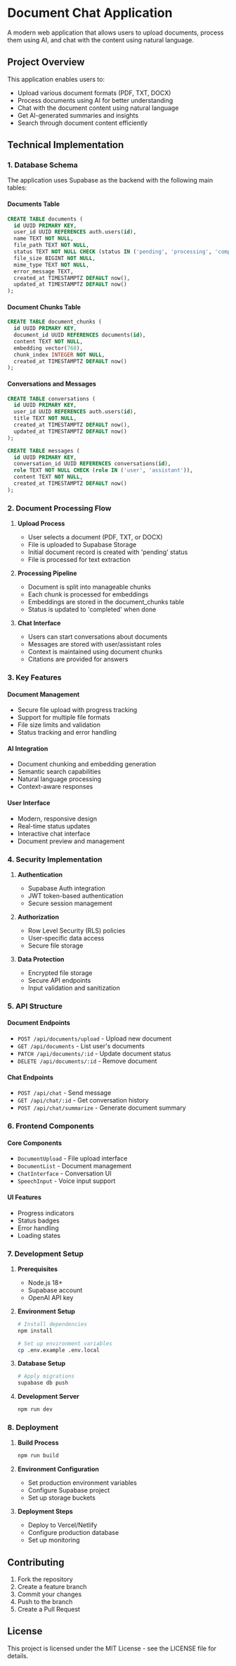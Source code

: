 # Document Chat Application

A modern web application that allows users to upload documents, process them using AI, and chat with the content using natural language.

## Project Overview

This application enables users to:
- Upload various document formats (PDF, TXT, DOCX)
- Process documents using AI for better understanding
- Chat with the document content using natural language
- Get AI-generated summaries and insights
- Search through document content efficiently

## Technical Implementation

### 1. Database Schema

The application uses Supabase as the backend with the following main tables:

#### Documents Table
```sql
CREATE TABLE documents (
  id UUID PRIMARY KEY,
  user_id UUID REFERENCES auth.users(id),
  name TEXT NOT NULL,
  file_path TEXT NOT NULL,
  status TEXT NOT NULL CHECK (status IN ('pending', 'processing', 'completed', 'failed')),
  file_size BIGINT NOT NULL,
  mime_type TEXT NOT NULL,
  error_message TEXT,
  created_at TIMESTAMPTZ DEFAULT now(),
  updated_at TIMESTAMPTZ DEFAULT now()
);
```

#### Document Chunks Table
```sql
CREATE TABLE document_chunks (
  id UUID PRIMARY KEY,
  document_id UUID REFERENCES documents(id),
  content TEXT NOT NULL,
  embedding vector(768),
  chunk_index INTEGER NOT NULL,
  created_at TIMESTAMPTZ DEFAULT now()
);
```

#### Conversations and Messages
```sql
CREATE TABLE conversations (
  id UUID PRIMARY KEY,
  user_id UUID REFERENCES auth.users(id),
  title TEXT NOT NULL,
  created_at TIMESTAMPTZ DEFAULT now(),
  updated_at TIMESTAMPTZ DEFAULT now()
);

CREATE TABLE messages (
  id UUID PRIMARY KEY,
  conversation_id UUID REFERENCES conversations(id),
  role TEXT NOT NULL CHECK (role IN ('user', 'assistant')),
  content TEXT NOT NULL,
  created_at TIMESTAMPTZ DEFAULT now()
);
```

### 2. Document Processing Flow

1. **Upload Process**
   - User selects a document (PDF, TXT, or DOCX)
   - File is uploaded to Supabase Storage
   - Initial document record is created with 'pending' status
   - File is processed for text extraction

2. **Processing Pipeline**
   - Document is split into manageable chunks
   - Each chunk is processed for embeddings
   - Embeddings are stored in the document_chunks table
   - Status is updated to 'completed' when done

3. **Chat Interface**
   - Users can start conversations about documents
   - Messages are stored with user/assistant roles
   - Context is maintained using document chunks
   - Citations are provided for answers

### 3. Key Features

#### Document Management
- Secure file upload with progress tracking
- Support for multiple file formats
- File size limits and validation
- Status tracking and error handling

#### AI Integration
- Document chunking and embedding generation
- Semantic search capabilities
- Natural language processing
- Context-aware responses

#### User Interface
- Modern, responsive design
- Real-time status updates
- Interactive chat interface
- Document preview and management

### 4. Security Implementation

1. **Authentication**
   - Supabase Auth integration
   - JWT token-based authentication
   - Secure session management

2. **Authorization**
   - Row Level Security (RLS) policies
   - User-specific data access
   - Secure file storage

3. **Data Protection**
   - Encrypted file storage
   - Secure API endpoints
   - Input validation and sanitization

### 5. API Structure

#### Document Endpoints
- `POST /api/documents/upload` - Upload new document
- `GET /api/documents` - List user's documents
- `PATCH /api/documents/:id` - Update document status
- `DELETE /api/documents/:id` - Remove document

#### Chat Endpoints
- `POST /api/chat` - Send message
- `GET /api/chat/:id` - Get conversation history
- `POST /api/chat/summarize` - Generate document summary

### 6. Frontend Components

#### Core Components
- `DocumentUpload` - File upload interface
- `DocumentList` - Document management
- `ChatInterface` - Conversation UI
- `SpeechInput` - Voice input support

#### UI Features
- Progress indicators
- Status badges
- Error handling
- Loading states

### 7. Development Setup

1. **Prerequisites**
   - Node.js 18+
   - Supabase account
   - OpenAI API key

2. **Environment Setup**
   ```bash
   # Install dependencies
   npm install

   # Set up environment variables
   cp .env.example .env.local
   ```

3. **Database Setup**
   ```bash
   # Apply migrations
   supabase db push
   ```

4. **Development Server**
   ```bash
   npm run dev
   ```

### 8. Deployment

1. **Build Process**
   ```bash
   npm run build
   ```

2. **Environment Configuration**
   - Set production environment variables
   - Configure Supabase project
   - Set up storage buckets

3. **Deployment Steps**
   - Deploy to Vercel/Netlify
   - Configure production database
   - Set up monitoring

## Contributing

1. Fork the repository
2. Create a feature branch
3. Commit your changes
4. Push to the branch
5. Create a Pull Request

## License

This project is licensed under the MIT License - see the LICENSE file for details.